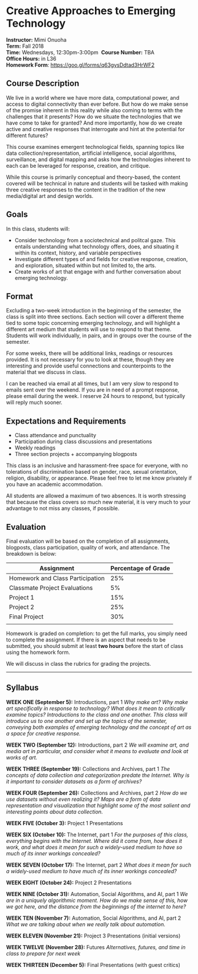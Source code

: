 # Creative Approaches to Emerging Technology  

**Instructor:** Mimi Onuoha  
**Term:** Fall 2018  
**Time:** Wednesdays, 12:30pm-3:00pm 
**Course Number:** TBA  
**Office Hours:** in L36  
**Homework Form**: https://goo.gl/forms/q63gysDdtad3HrWF2

## Course Description

We live in a world where we have more data, computational power, and access to digital connectivity than ever before. But how do we make sense of the promise inherent in this reality while also coming to terms with the challenges that it presents? How do we situate the technologies that we have come to take for granted? And more importantly, how do we create active and creative responses that interrogate and hint at the potential for different futures?  

This course examines emergent technological fields, spanning topics like data collection/representation, artificial intelligence, social algorithms, surveillance, and digital mapping and asks how the technologies inherent to each can be leveraged for response, creation, and critique.

While this course is primarily conceptual and theory-based, the content covered will be technical in nature and students will be tasked with making three creative responses to the content in the tradition of the new media/digital art and design worlds. 

## Goals

In this class, students will:

- Consider technology from a sociotechnical and politcal gaze. This entails understanding what technology offers, does, and situating it within its context, history, and variable perspectives
- Investigate different types of and fields for creative response, creation, and exploration, situated within but not limited to, the arts. 
- Create works of art that engage with and further conversation about emerging technology. 

## Format

Excluding a two-week introduction in the beginning of the semester, the class is split into three sections. Each section will cover a different theme tied to some topic concerning emerging technology, and will highlight a different art medium that students will use to respond to that theme. Students will work individually, in pairs, and in groups over the course of the semester. 

For some weeks, there will be additional links, readings or resources provided. It is not necessary for you to look at these, though they are interesting and provide useful connections and counterpoints to the material that we discuss in class.

I can be reached via email at all times, but I am very slow to respond to emails sent over the weekend. If you are in need of a prompt response, please email during the week. I reserve 24 hours to respond, but typically will reply much sooner. 

## Expectations and Requirements

- Class attendance and punctuality
- Participation during class discussions and presentations
- Weekly readings 
- Three section projects + accompanying blogposts

This class is an inclusive and harassment-free space for everyone, with no tolerations of discrimination based on gender, race, sexual orientation, religion, disability, or appearance. Please feel free to let me know privately if you have an academic accommodation.  

All students are allowed a maximum of two absences. It is worth stressing that because the class covers so much new material, it is very much to your advantage to not miss any classes, if possible. 

## Evaluation

Final evaluation will be based on the completion of all assignments, blogposts, class participation, quality of work, and attendance. The breakdown is below:

| Assignment                       | Percentage of Grade |
| -------------------------------- | ------------------- |
| Homework and Class Participation | 25%                 |
| Classmate Project Evaluations    | 5%                  |
| Project 1                        | 15%                 |
| Project 2                        | 25%                 |
| Final Project                    | 30%                 |
|                                  |                     |

Homework is graded on completion: to get the full marks, you simply need to complete the assignment. If there is an aspect that needs to be submitted, you should submit at least **two hours** before the start of class using the homework form. 

We will discuss in class the rubrics for grading the projects. 

---

## Syllabus

**WEEK ONE (September 5):** Introductions, part 1 
*Why make art? Why make art specifically in response to technology? What does it mean to critically examine topics? Introductions to the class and one another. This class will introduce us to one another and set up the topics of the semester, conveying both examples of emerging technology and the concept of art as a space for creative response.*   

**WEEK TWO (September 12):** Introductions, part 2
*We will examine art, and media art in particular, and consider what it means to evaluate and look at works of art.*

**WEEK THREE (September 19):**  Collections and Archives, part 1
*The concepts of data collection and categorization predate the Internet. Why is it important to consider datasets as a form of archives?*

**WEEK FOUR (September 26):**  Collections and Archives, part 2
*How do we use datasets without even realizing it? Maps are a form of data representation and visualization that highlight some of the most salient and interesting points about data collection.* 

**WEEK FIVE (October 3):**  Project 1 Presentations

**WEEK SIX (October 10):**  The Internet, part 1
*For the purposes of this class, everything begins with the Internet. Where did it come from, how does it work, and what does it mean for such a widely-used medium to have so much of its inner workings concealed?*

**WEEK SEVEN (October 17):**  The Internet, part 2 
*What does it mean for such a widely-used medium to have much of its inner workings concealed?* 

**WEEK EIGHT (October 24):**   Project 2 Presentations

**WEEK NINE (October 31):** Automation, Social Algorithms, and AI, part 1
*We are in a uniquely algorithmic moment. How do we make sense of this, how we got here, and the distance from the beginnings of the internet to here?*   

**WEEK TEN (November 7):**  Automation, Social Algorithms, and AI, part 2
*What we are talking about when we really talk about automation.*

**WEEK ELEVEN (November 21):**  Project 3 Presentations (initial versions)

**WEEK TWELVE (November 28):** Futures
*Alternatives, futures, and time in class to prepare for next week* 

**WEEK THIRTEEN (December 5):** Final Presentations (with guest critics)  



